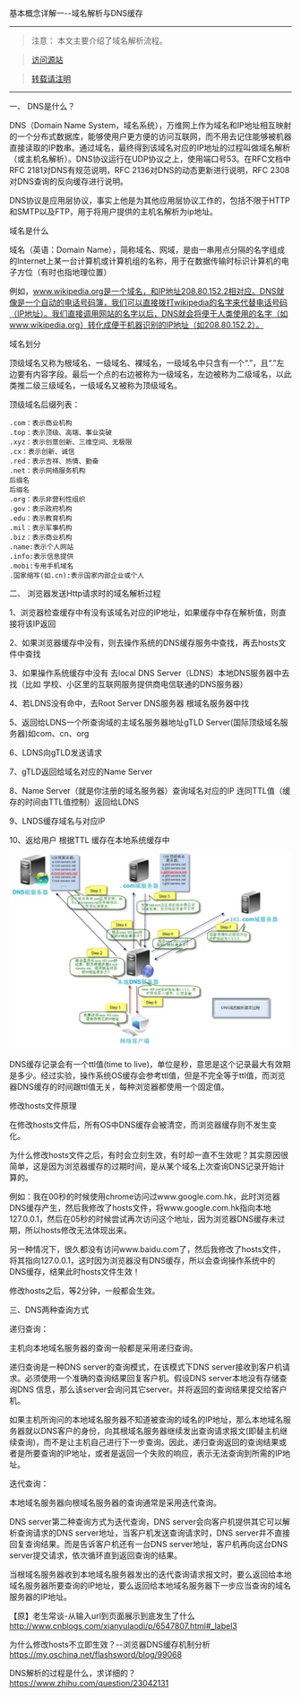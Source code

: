 基本概念详解一--域名解析与DNS缓存


----------

> 注意： 本文主要介绍了域名解析流程。

> [访问源站](http://www.araryun.com "访问源站")

> [转载请注明](http://www.araryun.com "转载请注明")

----------


一、 DNS是什么？

DNS（Domain Name System，域名系统），万维网上作为域名和IP地址相互映射的一个分布式数据库，能够使用户更方便的访问互联网，而不用去记住能够被机器直接读取的IP数串。通过域名，最终得到该域名对应的IP地址的过程叫做域名解析（或主机名解析）。DNS协议运行在UDP协议之上，使用端口号53。在RFC文档中RFC 2181对DNS有规范说明，RFC 2136对DNS的动态更新进行说明，RFC 2308对DNS查询的反向缓存进行说明。

DNS协议是应用层协议，事实上他是为其他应用层协议工作的，包括不限于HTTP和SMTP以及FTP，用于将用户提供的主机名解析为ip地址。


域名是什么

域名（英语：Domain Name），简称域名、网域，是由一串用点分隔的名字组成的Internet上某一台计算机或计算机组的名称，用于在数据传输时标识计算机的电子方位（有时也指地理位置）

例如，www.wikipedia.org是一个域名，和IP地址208.80.152.2相对应。DNS就像是一个自动的电话号码簿，我们可以直接拨打wikipedia的名字来代替电话号码（IP地址）。我们直接调用网站的名字以后，DNS就会将便于人类使用的名字（如www.wikipedia.org）转化成便于机器识别的IP地址（如208.80.152.2）。


域名划分

顶级域名又称为根域名、一级域名、裸域名，一级域名中只含有一个“.”，且“.”左边要有内容字段。最后一个点的右边被称为一级域名，左边被称为二级域名，以此类推二级三级域名，一级域名又被称为顶级域名。

顶级域名后缀列表：

	.com：表示商业机构
	.top：表示顶级、高端、事业突破
	.xyz：表示创意创新、三维空间、无极限
	.cx：表示创新、诚信
	.red：表示吉祥、热情、勤奋
	.net：表示网络服务机构
	后缀名
	后缀名
	.org：表示非营利性组织
	.gov：表示政府机构
	.edu：表示教育机构
	.mil：表示军事机构
	.biz：表示商业机构
	.name:表示个人网站
	.info:表示信息提供
	.mobi:专用手机域名
	.国家缩写(如.cn):表示国家内部企业或个人


二、 浏览器发送Http请求时的域名解析过程

1、浏览器检查缓存中有没有该域名对应的IP地址，如果缓存中存在解析值，则直接将该IP返回

2、如果浏览器缓存中没有，则去操作系统的DNS缓存服务中查找，再去hosts文件中查找

3、如果操作系统缓存中没有 去local DNS Server（LDNS）本地DNS服务器中去找（比如 学校、小区里的互联网服务提供商电信联通的DNS服务器）

4、若LDNS没有命中，去Root Server DNS服务器 根域名服务器中找

5、返回给LDNS一个所查询域的主域名服务器地址gTLD Server(国际顶级域名服务器)如com、cn、org

6、LDNS向gTLD发送请求

7、gTLD返回给域名对应的Name Server

8、Name Server（就是你注册的域名服务器）查询域名对应的IP 连同TTL值（缓存的时间由TTL值控制）返回给LDNS

9、LNDS缓存域名与对应IP

10、返给用户 根据TTL 缓存在本地系统缓存中

![Http](./imgs/2018_05_23_x_001.jpg)

DNS缓存记录会有一个ttl值(time to live)，单位是秒，意思是这个记录最大有效期是多少。经过实验，操作系统OS缓存会参考ttl值，但是不完全等于ttl值，而浏览器DNS缓存的时间跟ttl值无关，每种浏览器都使用一个固定值。 




修改hosts文件原理

在修改hosts文件后，所有OS中DNS缓存会被清空，而浏览器缓存则不发生变化。

为什么修改hosts文件之后，有时会立刻生效，有时却一直不生效呢？其实原因很简单，这是因为浏览器缓存的过期时间，是从某个域名上次查询DNS记录开始计算的。

例如：我在00秒的时候使用chrome访问过www.google.com.hk，此时浏览器DNS缓存产生，然后我修改了hosts文件，将www.google.com.hk指向本地127.0.0.1，然后在05秒的时候尝试再次访问这个地址，因为浏览器DNS缓存未过期，所以hosts修改无法体现出来。

另一种情况下，很久都没有访问www.baidu.com了，然后我修改了hosts文件，将其指向127.0.0.1，这时因为浏览器没有DNS缓存，所以会查询操作系统中的DNS缓存，结果此时hosts文件生效！

修改hosts之后，等2分钟，一般都会生效。




三、DNS两种查询方式

递归查询：

主机向本地域名服务器的查询一般都是采用递归查询。

递归查询是一种DNS server的查询模式，在该模式下DNS server接收到客户机请求。必须使用一个准确的查询结果回复客户机。假设DNS server本地没有存储查询DNS 信息，那么该server会询问其它server。并将返回的查询结果提交给客户机。

如果主机所询问的本地域名服务器不知道被查询的域名的IP地址，那么本地域名服务器就以DNS客户的身份，向其根域名服务器继续发出查询请求报文(即替主机继续查询)，而不是让主机自己进行下一步查询。因此，递归查询返回的查询结果或者是所要查询的IP地址，或者是返回一个失败的响应，表示无法查询到所需的IP地址。

迭代查询：

本地域名服务器向根域名服务器的查询通常是采用迭代查询。

DNS server第二种查询方式为迭代查询，DNS server会向客户机提供其它可以解析查询请求的DNS server地址，当客户机发送查询请求时，DNS server并不直接回复查询结果。而是告诉客户机还有一台DNS server地址，客户机再向这台DNS server提交请求，依次循环直到返回查询的结果。

当根域名服务器收到本地域名服务器发出的迭代查询请求报文时，要么返回给本地域名服务器所要查询的IP地址，要么返回给本地域名服务器下一步应当查询的域名服务器的IP地址。




【原】老生常谈-从输入url到页面展示到底发生了什么   http://www.cnblogs.com/xianyulaodi/p/6547807.html#_label3


为什么修改hosts不立即生效？--浏览器DNS缓存机制分析    https://my.oschina.net/flashsword/blog/99068


DNS解析的过程是什么，求详细的？   https://www.zhihu.com/question/23042131